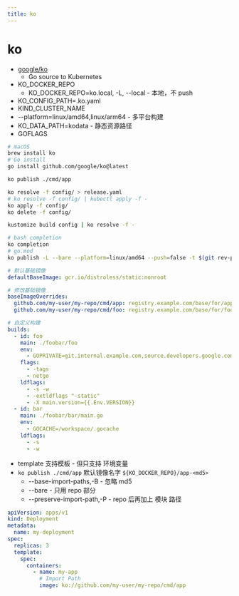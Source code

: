 ```yaml
---
title: ko
---
```


# ko

- [google/ko](https://github.com/google/ko)
  - Go source to Kubernetes
- KO_DOCKER_REPO
  - KO_DOCKER_REPO=ko.local, -L, --local - 本地，不 push
- KO_CONFIG_PATH=.ko.yaml
- KIND_CLUSTER_NAME
- --platform=linux/amd64,linux/arm64 - 多平台构建
- KO_DATA_PATH=kodata - 静态资源路径
- GOFLAGS

```bash
# macOS
brew install ko
# Go install
go install github.com/google/ko@latest

ko publish ./cmd/app

ko resolve -f config/ > release.yaml
# ko resolve -f config/ | kubectl apply -f -
ko apply -f config/
ko delete -f config/

kustomize build config | ko resolve -f -

# bash completion
ko completion
# go.mod
ko publish -L --bare --platform=linux/amd64 --push=false -t $(git rev-parse HEAD) .
```

```yaml
# 默认基础镜像
defaultBaseImage: gcr.io/distroless/static:nonroot

# 修改基础镜像
baseImageOverrides:
  github.com/my-user/my-repo/cmd/app: registry.example.com/base/for/app
  github.com/my-user/my-repo/cmd/foo: registry.example.com/base/for/foo

# 自定义构建
builds:
  - id: foo
    main: ./foobar/foo
    env:
      - GOPRIVATE=git.internal.example.com,source.developers.google.com
    flags:
      - -tags
      - netgo
    ldflags:
      - -s -w
      - -extldflags "-static"
      - -X main.version={{.Env.VERSION}}
  - id: bar
    main: ./foobar/bar/main.go
    env:
      - GOCACHE=/workspace/.gocache
    ldflags:
      - -s
      - -w
```

- template 支持模板 - 但只支持 环境变量
- `ko publish ./cmd/app` 默认镜像名字 `${KO_DOCKER_REPO}/app-<md5>`
  - --base-import-paths,-B - 忽略 md5
  - --bare - 只用 repo 部分
  - --preserve-import-path,-P - repo 后再加上 模块 路径

```yaml
apiVersion: apps/v1
kind: Deployment
metadata:
  name: my-deployment
spec:
  replicas: 3
  template:
    spec:
      containers:
        - name: my-app
          # Import Path
          image: ko://github.com/my-user/my-repo/cmd/app
```

